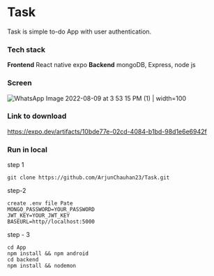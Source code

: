 # Task

Task is simple to-do App with user authentication.

### Tech stack

**Frontend**
React native expo
**Backend** mongoDB, Express, node js

### Screen
 ![WhatsApp Image 2022-08-09 at 3 53 15 PM (1) | width=100](https://user-images.githubusercontent.com/81867699/183629383-f620e259-489e-4133-bbeb-524436d305f6.jpeg )



### Link to download

https://expo.dev/artifacts/10bde77e-02cd-4084-b1bd-98d1e6e6942f

### Run in local

step 1

``git clone https://github.com/ArjunChauhan23/Task.git``

step-2

```
create .env file Pate
MONGO_PASSWORD=YOUR_PASSWORD
JWT_KEY=YOUR_JWT_KEY
BASEURL=http//localhost:5000
```

step - 3

````
cd App 
npm install && npm android
cd backend 
npm install && nodemon 
````
